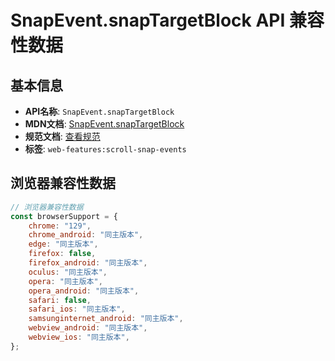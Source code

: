 # SnapEvent.snapTargetBlock API 兼容性数据

## 基本信息

- **API名称**: `SnapEvent.snapTargetBlock`
- **MDN文档**: [SnapEvent.snapTargetBlock](https://developer.mozilla.org/docs/Web/API/SnapEvent/snapTargetBlock)
- **规范文档**: [查看规范](https://drafts.csswg.org/css-scroll-snap-2/#dom-snapevent-snaptargetblock)
- **标签**: `web-features:scroll-snap-events`

## 浏览器兼容性数据

```javascript
// 浏览器兼容性数据
const browserSupport = {
    chrome: "129",
    chrome_android: "同主版本",
    edge: "同主版本",
    firefox: false,
    firefox_android: "同主版本",
    oculus: "同主版本",
    opera: "同主版本",
    opera_android: "同主版本",
    safari: false,
    safari_ios: "同主版本",
    samsunginternet_android: "同主版本",
    webview_android: "同主版本",
    webview_ios: "同主版本",
};

```

